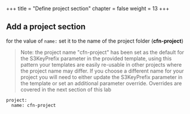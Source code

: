 +++
title = "Define project section"
chapter = false
weight = 13
+++



## Add a project section
for the value of `name:` set it to the name of the project folder (**cfn-project**)

> Note: the project name "cfn-project" has been set as the default for the S3KeyPrefix 
> parameter in the provided template, using this pattern your templates are easily re-usable
> in other projects where the project name may differ. If you choose a different name for 
> your project you will need to either update the S3KeyPrefix parameter in the template 
> or set an additional parameter override. Overrides are covered in the next section of this lab

```
project:
  name: cfn-project
```




